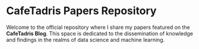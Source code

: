 # CafeTadris Papers Repository

Welcome to the official repository where I share my papers featured on the **CafeTadris Blog**. This space is dedicated to the dissemination of knowledge and findings in the realms of data science and machine learning.